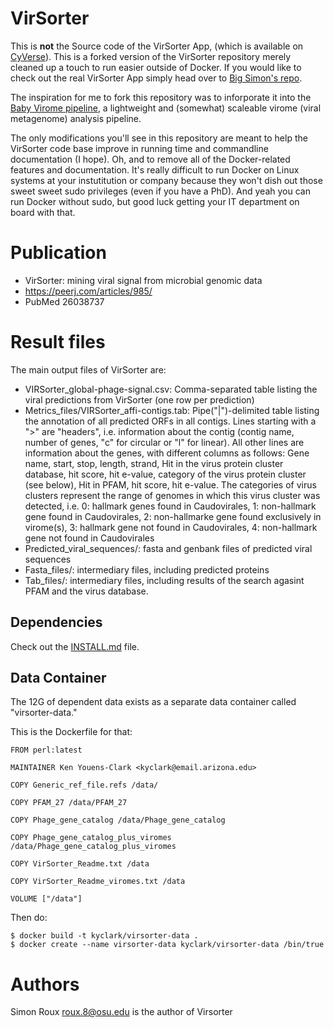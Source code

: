 # VirSorter

This is **not** the Source code of the VirSorter App, (which is available on [CyVerse](https://de.iplantcollaborative.org/de/)). This is a forked version of the VirSorter repository merely cleaned up a touch to run easier outside of Docker. If you would like to check out the real VirSorter App simply head over to [Big Simon's repo](https://github.com/simroux/VirSorter).

The inspiration for me to fork this repository was to inforporate it into the [Baby Virome pipeline](https://github.com/dnasko/baby_virome), a lightweight and (somewhat) scaleable virome (viral metagenome) analysis pipeline.

The only modifications you'll see in this repository are meant to help the VirSorter code base improve in running time and commandline documentation (I hope). Oh, and to remove all of the Docker-related features and documentation. It's really difficult to run Docker on Linux systems at your instutitution or company because they won't dish out those sweet sweet sudo privileges (even if you have a PhD). And yeah you can run Docker without sudo, but good luck getting your IT department on board with that.

# Publication

* VirSorter: mining viral signal from microbial genomic data
* https://peerj.com/articles/985/
* PubMed 26038737

# Result files
The main output files of VirSorter are:
- VIRSorter_global-phage-signal.csv: Comma-separated table listing the viral predictions from VirSorter (one row per prediction)
- Metrics_files/VIRSorter_affi-contigs.tab: Pipe("|")-delimited table listing the annotation of all predicted ORFs in all contigs. Lines starting with a ">" are "headers", i.e. information about the contig (contig name, number of genes, "c" for circular or "l" for linear). All other lines are information about the genes, with different columns as follows: Gene name, start, stop, length, strand, Hit in the virus protein cluster database, hit score, hit e-value, category of the virus protein cluster (see below), Hit in PFAM, hit score, hit e-value.
The categories of virus clusters represent the range of genomes in which this virus cluster was detected, i.e. 0: hallmark genes found in Caudovirales, 1: non-hallmark gene found in Caudovirales, 2: non-hallmarke gene found exclusively in virome(s), 3: hallmark gene not found in Caudovirales, 4: non-hallmark gene not found in Caudovirales
- Predicted_viral_sequences/: fasta and genbank files of predicted viral sequences
- Fasta_files/: intermediary files, including predicted proteins
- Tab_files/: intermediary files, including results of the search agasint PFAM and the virus database.

## Dependencies

Check out the [INSTALL.md](https://github.com/dnasko/VirSorter/blob/master/INSTALL.md) file.

## Data Container

The 12G of dependent data exists as a separate data container 
called "virsorter-data."

This is the Dockerfile for that:

    FROM perl:latest

    MAINTAINER Ken Youens-Clark <kyclark@email.arizona.edu>

    COPY Generic_ref_file.refs /data/

    COPY PFAM_27 /data/PFAM_27

    COPY Phage_gene_catalog /data/Phage_gene_catalog

    COPY Phage_gene_catalog_plus_viromes /data/Phage_gene_catalog_plus_viromes

    COPY VirSorter_Readme.txt /data

    COPY VirSorter_Readme_viromes.txt /data

    VOLUME ["/data"]
  
Then do:

    $ docker build -t kyclark/virsorter-data .
    $ docker create --name virsorter-data kyclark/virsorter-data /bin/true

# Authors

Simon Roux <roux.8@osu.edu> is the author of Virsorter
